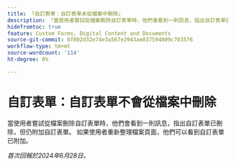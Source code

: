 ```yaml
---
title: 「自訂表單：自訂表單未從檔案中刪除」
description: 「當使用者嘗試從檔案刪除自訂表單時，他們會看到一則訊息，指出自訂表單已刪除，但仍附加自訂表單。  如果使用者重新整理檔案頁面，他們可以看到自訂表單已附加。」
hidefromtoc: true
feature: Custom Forms, Digital Content and Documents
source-git-commit: 6f802d32e74e3a567e2943ae837594809c703576
workflow-type: tm+mt
source-wordcount: '114'
ht-degree: 0%

---
```



# 自訂表單：自訂表單不會從檔案中刪除

當使用者嘗試從檔案刪除自訂表單時，他們會看到一則訊息，指出自訂表單已刪除，但仍附加自訂表單。  如果使用者重新整理檔案頁面，他們可以看到自訂表單已附加。

_首次回報於2024年6月28日。_
